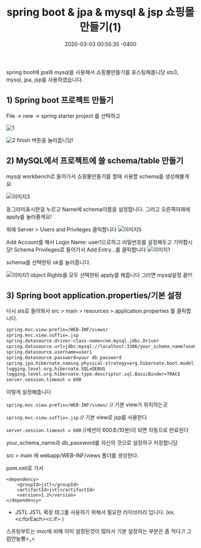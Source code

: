 ﻿---
title: "spring boot & jpa & mysql & jsp 쇼핑몰 만들기(1)"
date: 2020-03-03 00:55:35 -0400
categories: springboot
---

spring boot에 jpa와 mysql을 사용해서 쇼핑몰만들기를 포스팅해봅니당
sts3, mysql, jpa, jsp를 사용하였습니다.

## 1) Spring boot 프로젝트 만들기
File -> new -> spring starter project 를 선택하고

![1](../../../assets/1.JPG)

![2](../../../assets/2.JPG)
finish 버튼을 눌러줍니당!

## 2) MySQL에서 프로젝트에 쓸 schema/table 만들기

mysql workbench로 들어가서 쇼핑몰만들기를 할때 사용할 schema를 생성해볼게요.

![이미지3](../../../assets/3.JPG)

동그라미표시한걸 누르고 Name에 schema이름을 설정합니다. 그러고 오른쪽아래에 apply를 눌러줄게요!

위에 Server > Users and Privileges 클릭합니다
![이미지5](../../../assets/5.JPG)

Add Account를 해서 Login Name: user1으로하고 비밀번호를 설정해두고 기억합시당!
 Schema Privileges로 들어가서 Add Entry...를 클릭합니다
![이미지1](../../../assets/6.JPG)

schema를 선택한뒤 ok를 눌러줍니다.

![이미지1](../../../assets/7.JPG)
object Rights를 모두 선택한뒤 apply를 해줍니다 그러면 mysql설정 끝!!!

## 3) Spring boot application.properties/기본 설정

다시 sts로 들어와서 src > main > resources > application.properties 를 클릭합니다.

```html
spring.mvc.view.prefix=/WEB-INF/views/
spring.mvc.view.suffix=.jsp
spring.datasource.driver-class-name=com.mysql.jdbc.Driver
spring.datasource.url=jdbc:mysql://localhost:3306/your_schema_name?useUnicode=yes&zeroDateTimeBehavior=convertToNull&characterEncoding=UTF-8&allowMultiQueries=true&serverTimezone=Asia/Seoul
spring.datasource.username=user1
spring.datasource.password=your db_password
spring.jpa.hibernate.naming.physical-strategy=org.hibernate.boot.model.naming.PhysicalNamingStrategyStandardImpl
logging.level.org.hibernate.SQL=DEBUG
logging.level.org.hibernate.type.descriptor.sql.BasicBinder=TRACE
server.session.timeout = 600
```
이렇게 설정해줍니다

`spring.mvc.view.prefix=/WEB-INF/views/` // 기본 view가 위치하는곳

`spring.mvc.view.suffix=.jsp` // 기본 view로 jsp를 사용한다

`server.session.timeout = 600` //세션이 600초(10분)이 되면 자동으로 만료된다

your_schema_name과 db_password를 자신의 것으로 설정하구 저장합니당

src > main 에 webapp/WEB-INF/views 폴더를 생성한다.

pom.xml로 가서 
```
<dependency>
	<groupId>jstl</groupId>
	<artifactId>jstl</artifactId>
	<version>1.2</version>
</dependency>
```
 - JSTL
  JSTL 확장 태그를 사용하기 위해서 필요한 라이브러리 입니다. (ex. <c:forEach><c:if> )


스프링부트는 mvc에 비해 이미 설정된것이 많아서 기본 설정하는 부분은 좀 적다.!! 그럼안뇽뿅>_< 
